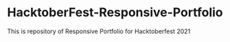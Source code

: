 # HacktoberFest-Responsive-Portfolio
This is repository of Responsive Portfolio for Hacktoberfest 2021
